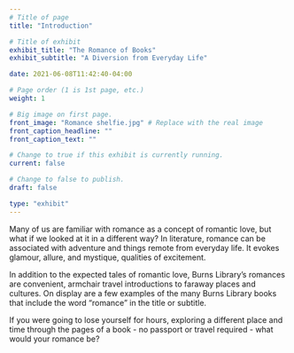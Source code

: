 ```yaml
---
# Title of page
title: "Introduction"

# Title of exhibit
exhibit_title: "The Romance of Books"
exhibit_subtitle: "A Diversion from Everyday Life"

date: 2021-06-08T11:42:40-04:00

# Page order (1 is 1st page, etc.)
weight: 1 

# Big image on first page.
front_image: "Romance shelfie.jpg" # Replace with the real image
front_caption_headline: ""
front_caption_text: ""

# Change to true if this exhibit is currently running.
current: false

# Change to false to publish.
draft: false

type: "exhibit"
---
```


Many of us are familiar with romance as a concept of romantic love, but what if we looked at it in a different way? In literature, romance can be associated with adventure and things remote from everyday life. It evokes glamour, allure, and mystique, qualities of excitement.

In addition to the expected tales of romantic love, Burns Library’s romances are convenient, armchair travel introductions to faraway places and cultures. On display are a few examples of the many Burns Library books that include the word “romance” in the title or subtitle.

If you were going to lose yourself for hours, exploring a different place and time through the pages of a book - no passport or travel required - what would your romance be?
